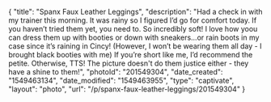 {
    "title": "Spanx Faux Leather Leggings",
    "description": "Had a check in with my trainer this morning. It was rainy so I figured I’d go for comfort today. If you haven’t tried them yet, you need to. So incredibly soft! I love how yoou can dress them up with booties or down with sneakers...or rain boots in my case since it’s raining in Cincy! (However, I won’t be wearing them all day - I brought black booties with me)  If you’re short like me, I’d recommend the petite. Otherwise, TTS!  The picture doesn't do them justice either - they have a shine to them!",
    "photoId": "201549304",
    "date_created": "1549463134",
    "date_modified": "1549463955",
    "type": "captivate",
    "layout": "photo",
    "url": "\/p\/spanx-faux-leather-leggings\/201549304"
}